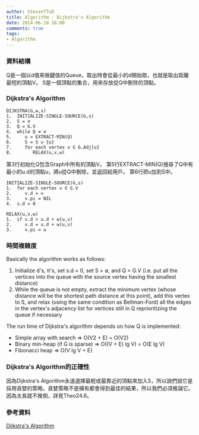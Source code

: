 ```yaml
---
author: StevenTTuD
title: Algorithm - Dijkstra's Algorithm
date: 2014-06-10 16:00
comments: true
tags:
- Algorithm
---
```


### 資料結構
Q是一個以d值來做鍵值的Queue，取出時會從最小的d開始取，也就是取出距離最短的頂點V。
S是一個頂點的集合，用來存放從Q中刪除的頂點。

### Dijkstra's Algorithm

```
DIJKSTRA(G,w,s)
1.  INITIALIZE-SINGLE-SOURCE(G,s)
2.  S = ∅
3.  Q = G.V
4.  while Q ≠ ∅
5.     u = EXTRACT-MIN(Q)
6.     S = S ∪ {u}
7.     for each vertex v ∈ G.Adj[u]
8.        RELAX(u,v,w)
```

第3行初始化Q包含Graph中所有的頂點V。
第5行EXTRACT-MIN(Q)搜尋了Q中有最小的u.d的頂點u，將u從Q中刪除，並返回給用戶。
第6行把u加到S中。

```
INITIALIZE-SINGLE-SOURCE(G,s)
1.  for each vertex v ∈ G.V
2.     v.d = ∞
3.     v.pi = NIL
4.  s.d = 0
```

```
RELAX(u,v,w)
1.  if v.d > u.d + w(u,v)
2.     v.d = u.d + w(u,v)
3.     v.pi = u
```

### 時間複雜度
Basically the algorithm works as follows:

1. Initialize d's, π's, set s.d = 0, set S = ∅, and Q = G.V (i.e. put all the vertices into the queue with the source vertex having the smallest distance)
2. While the queue is not empty, extract the minimum vertex (whose distance will be the shortest path distance at this point), add this vertex to S, and relax (using the same condition as Bellman-Ford) all the edges in the vertex's adjacency list for vertices still in Q reprioritizing the queue if necessary

The run time of Dijkstra's algorithm depends on how Q is implemented:

- Simple array with search ⇒ O(V2 + E) = O(V2)
- Binary min-heap (if G is sparse) ⇒ O((V + E) lg V) = O(E lg V)
- Fibonacci heap ⇒ O(V lg V + E)

### Dijkstra's Algorithm的正確性
因為Dijkstra's Algorithm永遠選擇最輕或最靠近的頂點來加入S，所以說們說它是採用貪婪的策略。貪婪策略不是擁有都會得到最佳的結果，所以我們必須推論它。因為太長就不推倒，詳見Theo24.6。

### 參考資料
[Dijkstra's Algorithm](http://faculty.ycp.edu/~dbabcock/cs360/lectures/lecture22.html)